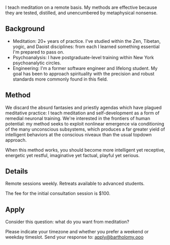 I teach meditation on a remote basis. My methods are effective because they are tested, distilled, and unencumbered by metaphysical nonsense.

## Background

* Meditation: 20+ years of practice. I've studied within the Zen, Tibetan, yogic, and Daoist disciplines: from each I learned something essential I'm prepared to pass on.
* Psychoanalysis: I have postgraduate-level training within New York psychoanalytic circles.
* Engineering: I'm a former software engineer and lifelong student. My goal has been to approach spirituality with the precision and robust standards more commonly found in this field.

## Method

We discard the absurd fantasies and priestly agendas which have plagued meditative practice: I teach meditation and self-development as a form of remedial neuronal training. We're interested in the frontiers of human potential: my method seeks to exploit nonlinear emergence via conditioning of the many unconscious subsystems, which produces a far greater yield of intelligent behaviors at the conscious niveaux than the usual topdown approach.

When this method works, you should become more intelligent yet receptive, energetic yet restful, imaginative yet factual, playful yet serious.

## Details

Remote sessions weekly. Retreats available to advanced students.

The fee for the initial consultation session is $100.

## Apply

Consider this question: what do you want from meditation?

Please indicate your timezone and whether you prefer a weekend or weekday timeslot. Send your response to: apply@bartholomy.ooo

